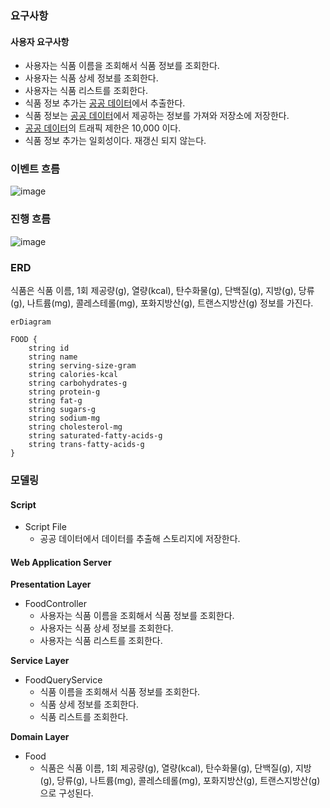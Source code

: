 
### 요구사항

#### 사용자 요구사항

- 사용자는 식품 이름을 조회해서 식품 정보를 조회한다.
- 사용자는 식품 상세 정보를 조회한다.
- 사용자는 식품 리스트를 조회한다.
- 식품 정보 추가는 [공공 데이터](https://www.data.go.kr/data/15057436/openapi.do)에서 추출한다.
- 식품 정보는 [공공 데이터](https://www.data.go.kr/data/15057436/openapi.do)에서 제공하는 정보를 가져와 저장소에 저장한다.
- [공공 데이터](https://www.data.go.kr/data/15057436/openapi.do)의 트래픽 제한은 10,000 이다.
- 식품 정보 추가는 일회성이다. 재갱신 되지 않는다.

### 이벤트 흐름

![image](https://github.com/towards-sweetly/service-log/assets/92219795/6e6558da-6b92-4687-857c-9ceb09f836da)

### 진행 흐름

![image](https://github.com/towards-sweetly/service-log/assets/92219795/7270a5ef-0050-42ac-aa83-37859c79ff7b)

### ERD

식품은 식품 이름, 1회 제공량(g), 열량(kcal), 탄수화물(g), 단백질(g), 지방(g), 당류(g), 나트륨(mg), 콜레스테롤(mg), 포화지방산(g), 트랜스지방산(g) 정보를 가진다.

```mermaid
erDiagram

FOOD { 
	string id
	string name 
	string serving-size-gram
	string calories-kcal
	string carbohydrates-g
	string protein-g
	string fat-g
	string sugars-g
	string sodium-mg
	string cholesterol-mg
	string saturated-fatty-acids-g
	string trans-fatty-acids-g
}

```

### 모델링

#### Script

- Script File
	- 공공 데이터에서 데이터를 추출해 스토리지에 저장한다.

#### Web Application Server

**Presentation Layer**

- FoodController
	- 사용자는 식품 이름을 조회해서 식품 정보를 조회한다.
	- 사용자는 식품 상세 정보를 조회한다.
	- 사용자는 식품 리스트를 조회한다.

**Service Layer**

- FoodQueryService
	- 식품 이름을 조회해서 식품 정보를 조회한다.
	- 식품 상세 정보를 조회한다.
	- 식품 리스트를 조회한다.

**Domain Layer**

- Food
	- 식품은 식품 이름, 1회 제공량(g), 열량(kcal), 탄수화물(g), 단백질(g), 지방(g), 당류(g), 나트륨(mg), 콜레스테롤(mg), 포화지방산(g), 트랜스지방산(g)으로 구성된다.
